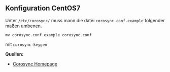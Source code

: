 ## Konfiguration CentOS7
Unter `/etc/corosync/` muss mann die datei `corosync.conf.example` folgender maßen umbenen.
```
mv corosync.conf.example corosync.conf
```

mit `corosync-keygen` 

**Quellen:**
* [Corosync Homepage](http://corosync.github.io/corosync/)

